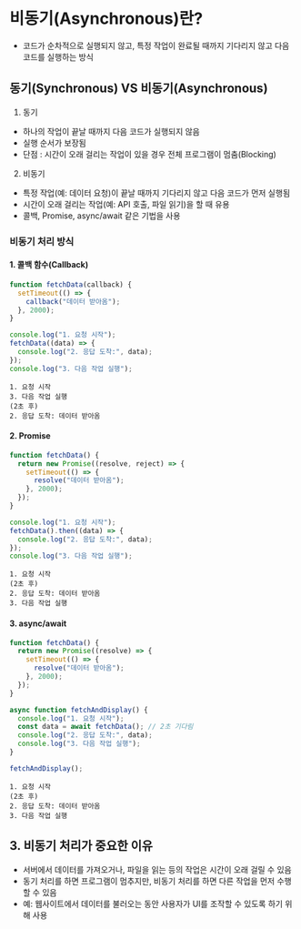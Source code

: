 # 비동기(Asynchronous)란?
- 코드가 순차적으로 실행되지 않고, 특정 작업이 완료될 때까지 기다리지 않고 다음 코드를 실행하는 방식
## 동기(Synchronous) VS 비동기(Asynchronous)
1. 동기
- 하나의 작업이 끝날 때까지 다음 코드가 실행되지 않음
- 실행 순서가 보장됨
- 단점 : 시간이 오래 걸리는 작업이 있을 경우 전체 프로그램이 멈춤(Blocking)
2. 비동기
- 특정 작업(예: 데이터 요청)이 끝날 때까지 기다리지 않고 다음 코드가 먼저 실행됨
- 시간이 오래 걸리는 작업(예: API 호출, 파일 읽기)을 할 때 유용
- 콜백, Promise, async/await 같은 기법을 사용
### 비동기 처리 방식
#### 1. 콜백 함수(Callback)
```js
function fetchData(callback) {
  setTimeout(() => {
    callback("데이터 받아옴");
  }, 2000);
}

console.log("1. 요청 시작");
fetchData((data) => {
  console.log("2. 응답 도착:", data);
});
console.log("3. 다음 작업 실행");
```
```
1. 요청 시작
3. 다음 작업 실행
(2초 후)
2. 응답 도착: 데이터 받아옴

```
#### 2. Promise
```js
function fetchData() {
  return new Promise((resolve, reject) => {
    setTimeout(() => {
      resolve("데이터 받아옴");
    }, 2000);
  });
}

console.log("1. 요청 시작");
fetchData().then((data) => {
  console.log("2. 응답 도착:", data);
});
console.log("3. 다음 작업 실행");
```
```
1. 요청 시작
(2초 후)
2. 응답 도착: 데이터 받아옴
3. 다음 작업 실행
```
#### 3. async/await
```js
function fetchData() {
  return new Promise((resolve) => {
    setTimeout(() => {
      resolve("데이터 받아옴");
    }, 2000);
  });
}

async function fetchAndDisplay() {
  console.log("1. 요청 시작");
  const data = await fetchData(); // 2초 기다림
  console.log("2. 응답 도착:", data);
  console.log("3. 다음 작업 실행");
}

fetchAndDisplay();
```
```
1. 요청 시작
(2초 후)
2. 응답 도착: 데이터 받아옴
3. 다음 작업 실행
```
## 3. 비동기 처리가 중요한 이유
- 서버에서 데이터를 가져오거나, 파일을 읽는 등의 작업은 시간이 오래 걸릴 수 있음
- 동기 처리를 하면 프로그램이 멈추지만, 비동기 처리를 하면 다른 작업을 먼저 수행할 수 있음
- 예: 웹사이트에서 데이터를 불러오는 동안 사용자가 UI를 조작할 수 있도록 하기 위해 사용
